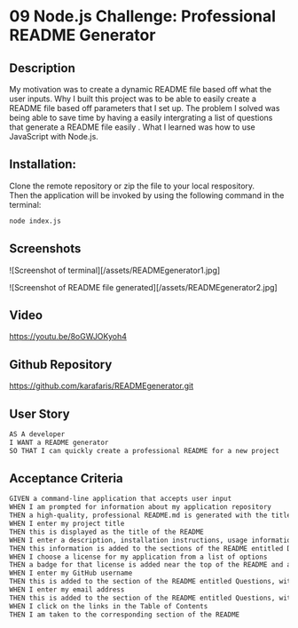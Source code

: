 # 09 Node.js Challenge: Professional README Generator

## Description
My motivation was to create a dynamic README file based off what the user inputs. Why I built this project was to be able to easily create a README file based off parameters that I set up. The problem I solved was being able to save time by having a easily intergrating a list of questions that generate a README file easily . What I learned was how to use JavaScript with Node.js. 

## Installation: 
Clone the remote repository or zip the file to your local respository.  
Then the application will be invoked by using the following command in the terminal:

```bash
node index.js
```
## Screenshots 
![Screenshot of terminal][/assets/READMEgenerator1.jpg]


![Screenshot of README file generated][/assets/READMEgenerator2.jpg]

## Video
https://youtu.be/8oGWJOKyoh4

## Github Repository 
https://github.com/karafaris/READMEgenerator.git

## User Story

```md
AS A developer
I WANT a README generator
SO THAT I can quickly create a professional README for a new project
```

## Acceptance Criteria

```md
GIVEN a command-line application that accepts user input
WHEN I am prompted for information about my application repository
THEN a high-quality, professional README.md is generated with the title of my project and sections entitled Description, Table of Contents, Installation, Usage, License, Contributing, Tests, and Questions
WHEN I enter my project title
THEN this is displayed as the title of the README
WHEN I enter a description, installation instructions, usage information, contribution guidelines, and test instructions
THEN this information is added to the sections of the README entitled Description, Installation, Usage, Contributing, and Tests
WHEN I choose a license for my application from a list of options
THEN a badge for that license is added near the top of the README and a notice is added to the section of the README entitled License that explains which license the application is covered under
WHEN I enter my GitHub username
THEN this is added to the section of the README entitled Questions, with a link to my GitHub profile
WHEN I enter my email address
THEN this is added to the section of the README entitled Questions, with instructions on how to reach me with additional questions
WHEN I click on the links in the Table of Contents
THEN I am taken to the corresponding section of the README
```

